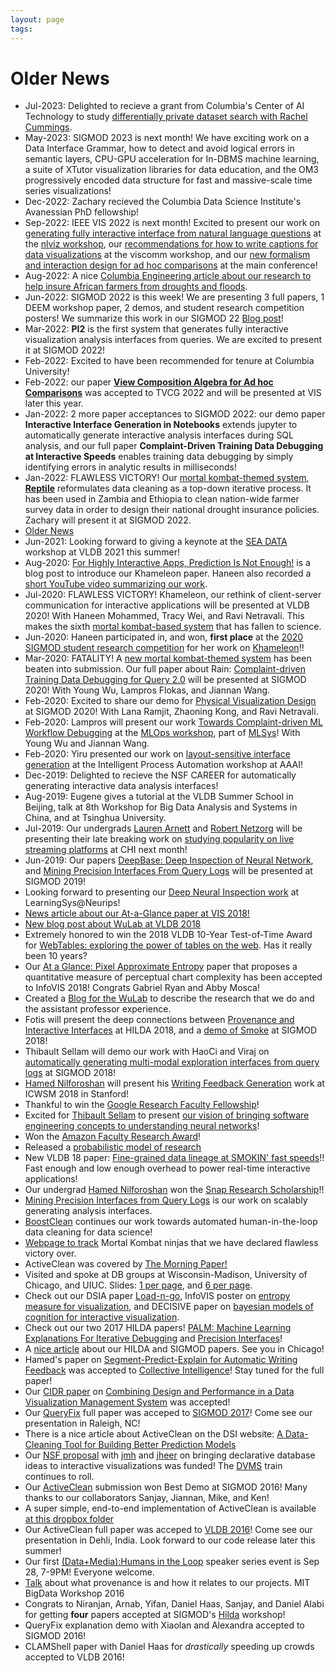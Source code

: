 ```yaml
---
layout: page
tags: 
---
```


# Older News


* Jul-2023: Delighted to recieve a grant from Columbia's Center of AI Technology to study [differentially private dataset search with Rachel Cummings](https://cait.engineering.columbia.edu/news/columbia-center-ai-technology-announces-four-new-faculty-research-awards).
* May-2023: SIGMOD 2023 is next month!  We have exciting work on a Data Interface Grammar, how to detect and avoid logical errors in semantic layers, CPU-GPU acceleration for In-DBMS machine learning, a suite of XTutor visualization libraries for data education, and the OM3 progressively encoded data structure for fast and massive-scale time series visualizations!
* Dec-2022: Zachary recieved the Columbia Data Science Institute's Avanessian PhD fellowship!
* Sep-2022: IEEE VIS 2022 is next month!  Excited to present our work on [generating fully interactive interface from natural language questions](https://arxiv.org/abs/2209.08834) at the [nlviz workshop](https://nlvizworkshop2022.com/), our [recommendations for how to write captions for data visualizations](https://arxiv.org/abs/2205.01263) at the viscomm workshop, and our [new formalism and interaction design for ad hoc comparisons](https://viewcompositionalgebra.github.io) at the main conference!
* Aug-2022: A nice [Columbia Engineering article about our research to help insure African farmers from droughts and floods](https://www.engineering.columbia.edu/news/using-tech-help-african-farmers-collect-payouts).
* Jun-2022: SIGMOD 2022 is this week!  We are presenting 3 full papers, 1 DEEM workshop paper, 2 demos, and student research competition posters!  We summarize this work in our SIGMOD 22 [Blog post](https://medium.com/@ew2493/wublab-sigmod-2022-8977d14a4d56)!
* Mar-2022: **PI2** is the first system that generates fully interactive visualization analysis interfaces from queries.   We are excited to present it at SIGMOD 2022!
* Feb-2022: Excited to have been recommended for tenure at Columbia University!
* Feb-2022: our paper **[View Composition Algebra for Ad hoc Comparisons](https://arxiv.org/abs/2202.07836)**  was accepted to TVCG 2022 and will be presented at VIS later this year.
* Jan-2022: 2 more paper acceptances to SIGMOD 2022: our demo paper **Interactive Interface Generation in Notebooks** extends jupyter to automatically generate interactive analysis interfaces during SQL analysis, and our full paper **Complaint-Driven Training Data Debugging at Interactive Speeds** enables training data debugging by simply identifying errors in analytic results in milliseconds!
* Jan-2022: FLAWLESS VICTORY!  Our [mortal kombat-themed system](./ninjas.html), **[Reptile](https://www.dropbox.com/s/g80rj9y4znhfhjt/reptile-sigmod22-camera.pdf?dl=0)** reformulates data cleaning as a top-down iterative process.  It has been used in Zambia and Ethiopia to clean nation-wide farmer survey data in order to design their national drought insurance policies. Zachary will present it at SIGMOD 2022.
* [Older News](./oldnews.html)
* Jun-2021: Looking forward to giving a keynote at the [SEA DATA](https://sea-data.ml/) workshop at VLDB 2021 this summer!
* Aug-2020: [For Highly Interactive Apps, Prediction Is Not Enough!](https://medium.com/thewulab/for-responsive-interactive-apps-prediction-is-not-enough-3188bc7b53db) is a blog post to introduce our Khameleon paper.   Haneen also recorded a [short YouTube video summarizing our work](https://www.youtube.com/watch?v=oiU5xytHMm4).
* Jul-2020: FLAWLESS VICTORY! Khameleon, our rethink of client-server communication for interactive applications will be presented at VLDB 2020!  With Haneen Mohammed, Tracy Wei, and Ravi Netravali. This makes the sixth [mortal kombat-based system](./ninjas.html) that has fallen to science.
* Jun-2020: Haneen participated in, and won, **first place** at the [2020 SIGMOD student research competition](https://sigmod2020.org/sigmod_student_research_competition.shtml) for her work on [Khameleon](http://eugenewu.net/files/sigmodsrc20/Haneen%20Mohammed%20-%20Haneen_Mohammed.pdf)!!
* Mar-2020: FATALITY!  A [new mortal kombat-themed system](./ninjas.html) has been beaten into submission.   Our full paper about Rain: [Complaint-driven Training Data Debugging for Query 2.0](https://arxiv.org/pdf/2004.05722.pdf) will be presented at SIGMOD 2020!  With Young Wu, Lampros Flokas, and Jiannan Wang.
* Feb-2020: Excited to share our demo for [Physical Visualization Design](https://www.dropbox.com/s/i6dngaqr1xyo9fg/pvd-sigmod20demo-cr.pdf?dl=0) at SIGMOD 2020!  With Lana Ramjit, Zhaoning Kong, and Ravi Netravali.
* Feb-2020: Lampros will present our work [Towards Complaint-driven ML Workflow Debugging](https://www.dropbox.com/s/yxip1pd6rnxj8ev/mlexplain-mlops20-submitted.pdf?dl=0) at the [MLOps workshop](https://mlops-systems.github.io/), part of [MLSys](https://mlsys.org/)!  With Young Wu and Jiannan Wang.
* Feb-2020: Yiru presented our work on [layout-sensitive interface generation](https://arxiv.org/abs/2001.01902) at the Intelligent Process Automation workshop at AAAI!
* Dec-2019: Delighted to recieve the NSF CAREER for automatically generating interactive data analysis interfaces!
* Aug-2019: Eugene gives a tutorial at the VLDB Summer School in Beijing, talk at 8th Workshop for Big Data Analysis and Systems in China, and at Tsinghua University.
* Jul-2019: Our undergrads [Lauren Arnett](https://www.linkedin.com/in/lauren-arnett-6ab037117) and [Robert Netzorg](https://www.linkedin.com/in/robert-netzorg-a1190210a) will be presenting their late breaking work on [studying popularity on live streaming platforms](https://www.dropbox.com/s/n3u1zb23m2q1xjs/popfactor-chilatebreaking19.pdf?dl=0) at CHI next month!
* Jun-2019: Our papers [DeepBase: Deep Inspection of Neural Network](https://www.dropbox.com/s/7yk2gr1qifvgakk/dnn-sigmod19-cr.pdf?dl=0), and [Mining Precision Interfaces From Query Logs](https://arxiv.org/abs/1904.02344) will be presented at SIGMOD 2019!
* Looking forward to presenting our [Deep Neural Inspection work](https://www.dropbox.com/s/abth7ko579cf9mu/dnn-nips19learnsys-cr.pdf?dl=0) at LearningSys@Neurips! 
* [News article about our At-a-Glance paper at VIS 2018!](https://engineering.columbia.edu/press-releases/eugene-wu-pixel-approximate-entropy)
* [New blog post about WuLab at VLDB 2018 ](https://medium.com/thewulab/wulab-vldb-2018-82c00cb2599c)
* Extremely honored to win the 2018 VLDB 10-Year Test-of-Time Award for [WebTables: exploring the power of tables on the web](https://www.dropbox.com/s/59gn40y2vwzfd6p/webtables-vldb08.pdf?dl=0).  Has it really been 10 years?
* Our [At a Glance: Pixel Approximate Entropy](https://www.dropbox.com/s/9jipqhq1yqgn5yt/glance-infovis18-camera.pdf?dl=0) paper that proposes a quantitative measure of perceptual chart complexity has been accepted to InfoVIS 2018!  Congrats Gabriel Ryan and Abby Mosca!
* Created a [Blog for the WuLab](https://medium.com/thewulab) to describe the research that we do and the assistant professor experience.
* Fotis will present the deep connections between [Provenance and Interactive Interfaces](https://www.dropbox.com/s/fkp5hk1gp4lrg9h/smoke-hilda18.pdf?dl=0) at HILDA 2018, and a [demo of Smoke](https://www.dropbox.com/s/io5hpu5rn4tl9m5/smoke-sigmod18demo-cr.pdf?dl=0) at SIGMOD 2018!
* Thibault Sellam will demo our work with HaoCi and Viraj on [automatically generating multi-modal exploration interfaces from query logs](https://www.dropbox.com/s/allg68rpgvbntqy/precisioninterface-sigmoddemo18.pdf?dl=0) at SIGMOD 2018!
* [Hamed Nilforoshan](http://hamedn.com/) will present his [Writing Feedback Generation](https://www.dropbox.com/s/38cb4rz7vl2ni9g/dialectic-icwsm18-cr.pdf?dl=0) work at ICWSM 2018 in Stanford!
* Thankful to win the [Google Research Faculty Fellowship](http://www.cs.columbia.edu/2018/peter-allen-and-eugene-wu-selected-for-google-faculty-research-awards/)!
* Excited for [Thibault Sellam](http://sellam.me) to present [our vision of bringing software engineering concepts to understanding neural networks](https://www.dropbox.com/s/7r8abwnpcmg1k1k/dnn-sysml18.pdf?dl=0)!
* Won the [Amazon Faculty Research Award](http://www.cs.columbia.edu/2018/with-amazon-research-award-eugene-wu-will-add-interactivity-and-adversarial-generation-to-entity-matching/)!
* Released a [probabilistic model of research](http://researchsetup.github.io/researchmodel)
* New VLDB 18 paper:  [Fine-grained data lineage at SMOKIN' fast speeds](https://arxiv.org/abs/1801.07237)!!  Fast enough and low enough overhead to power real-time interactive applications!    
* Our undergrad [Hamed Nilforoshan](http://hamedn.com/) won the [Snap Research Scholarship](https://snapresearchscholarship.splashthat.com/)!!
* [Mining Precision Interfaces from Query Logs](https://arxiv.org/abs/1712.00078) is our work on scalably generating analysis interfaces.
* [BoostClean](https://arxiv.org/abs/1711.01299) continues our work towards automated human-in-the-loop data cleaning for data science!
* [Webpage to track](http://eugenewu.net/ninjas.html) Mortal Kombat ninjas that we have declared flawless victory over.
* ActiveClean was covered by [The Morning Paper!](https://blog.acolyer.org/2017/10/04/activeclean-interactive-data-cleaning-for-statistical-modeling/)
* Visited and spoke at DB groups at Wisconsin-Madison, University of Chicago, and UIUC.  Slides: [1 per page](https://www.dropbox.com/s/l487siez783qxo0/2017-10-midwest-1pp.pdf?dl=0), and [6 per page](https://www.dropbox.com/s/yauhvxdkv0kna7h/2017-10-midwest-6pp.pdf?dl=0).
* Check out our DSIA paper [Load-n-go](https://www.dropbox.com/s/2n1a4l0k63x9o4x/loadngo-dsia17.pdf?dl=0), InfoVIS poster on [entropy measure for visualization](https://www.dropbox.com/s/5ed977dwelnd5c9/glance-infovisposter17.pdf?dl=0), and DECISIVE paper on [bayesian models of cognition for interactive visualization](https://www.dropbox.com/s/tede3vonedgd49k/bayesianvis-decisive17.pdf?dl=0).
* Check out our two 2017 HILDA papers! [PALM: Machine Learning Explanations For Iterative Debugging](https://www.dropbox.com/s/x8g0zljv7bmfpuo/palm-hilda17.pdf?dl=0) and [Precision Interfaces](https://www.dropbox.com/s/s44w2d5er8a4j9w/precisioninterface-hilda17.pdf?dl=0)!
* A [nice article](https://www.cs.columbia.edu/2017/query-logs-put-to-new-uses-in-data-analysis-democratizing-interfaces-and-tracking-sources-of-errors/) about our HILDA and SIGMOD papers.  See you in Chicago!
* Hamed's paper on  [Segment-Predict-Explain for Automatic Writing Feedback](https://www.dropbox.com/s/52knots6len7ykt/dialectic-ci17.pdf?dl=0) was accepted to [Collective Intelligence](http://collectiveintelligenceconference.org/)!  Stay tuned for the full paper!
* Our [CIDR paper](http://www.cidrdb.org/cidr2017/) on [Combining Design and Performance in a Data Visualization Management System](https://www.dropbox.com/s/0rdjsv7m7wbhmlk/cidr17-camera.pdf?dl=0) was accepted!
* Our [QueryFix](/files/papers/qfix-sigmod17.pdf) full paper was acceped to [SIGMOD 2017](http://sigmod2017.org/)!  Come see our presentation in Raleigh, NC!
* There is a nice article about ActiveClean on the DSI website: [A Data-Cleaning Tool for Building Better Prediction Models](http://datascience.columbia.edu/data-cleaning-tool-building-better-prediction-models)
* Our [NSF proposal](https://nsfdeclarativevis.github.io/NSFDeclarativeVis/) with [jmh](http://db.cs.berkeley.edu/jmh/) and [jheer](http://homes.cs.washington.edu/~jheer/) on bringing declarative database ideas to interactive visualizations was funded!  The [DVMS](./dvms.html) train continues to roll.
* Our [ActiveClean](/files/papers/activeclean-sigmod16demo.pdf) submission won Best Demo at SIGMOD 2016!  Many thanks to our collaborators Sanjay, Jiannan, Mike, and Ken!
* A super simple, end-to-end implementation of ActiveClean is available [at this dropbox folder](https://www.dropbox.com/sh/r2vv252m5lnqpmm/AAAMj0WRaZX9EKH_8dLOHQpIa?dl=0)
* Our ActiveClean full paper was acceped to [VLDB 2016](http://vldb2016.persistent.com/)!  Come see our presentation in Dehli, India.  Look forward to our code release later this summer!
* Our first [(Data+Media):Humans in the Loop](https://datascienceinstitute.github.io/) speaker series event is Sep 28, 7-9PM!  Everyone welcome.
* [Talk](http://sirrice.github.io/files/talks/2016-05-mit-bigdata.pdf) about what provenance is and how it relates to our projects.  MIT BigData Workshop 2016
* Congrats to Niranjan, Arnab, Yifan, Daniel Haas, Sanjay, and Daniel Alabi for getting **four** papers accepted at SIGMOD's [Hilda](http://www.hilda.io) workshop!
* QueryFix explanation demo with Xiaolan and Alexandra accepted to SIGMOD 2016!
* CLAMShell paper with Daniel Haas for _drastically_ speeding up crowds accepted to VLDB 2016!




